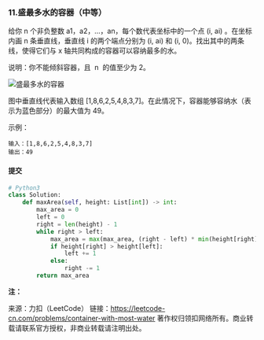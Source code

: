 ### 11.盛最多水的容器（中等）

给你 n 个非负整数 a1，a2，...，an，每个数代表坐标中的一个点 (i, ai) 。在坐标内画 n 条垂直线，垂直线 i 的两个端点分别为 (i, ai) 和 (i, 0)。找出其中的两条线，使得它们与 x 轴共同构成的容器可以容纳最多的水。

说明：你不能倾斜容器，且  n  的值至少为 2。

![盛最多水的容器](https://aliyun-lc-upload.oss-cn-hangzhou.aliyuncs.com/aliyun-lc-upload/uploads/2018/07/25/question_11.jpg)

图中垂直线代表输入数组 [1,8,6,2,5,4,8,3,7]。在此情况下，容器能够容纳水（表示为蓝色部分）的最大值为 49。

示例：

```text
输入：[1,8,6,2,5,4,8,3,7]
输出：49
```

#### 提交

```py
# Python3
class Solution:
    def maxArea(self, height: List[int]) -> int:
        max_area = 0
        left = 0
        right = len(height) - 1
        while right > left:
            max_area = max(max_area, (right - left) * min(height[right], height[left]))
            if height[right] > height[left]:
                left += 1
            else:
                right -= 1
        return max_area
```

**注：**

来源：力扣（LeetCode）
链接：<https://leetcode-cn.com/problems/container-with-most-water>
著作权归领扣网络所有。商业转载请联系官方授权，非商业转载请注明出处。
